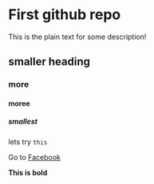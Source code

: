 # First github repo

This is the plain text for some description!

## smaller heading

### more 

#### moree

##### smallest

lets try `this`

Go to [Facebook](www.facebook.com)

**This is bold**
